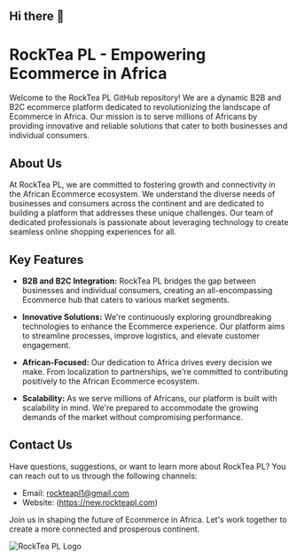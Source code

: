 ## Hi there 👋

# RockTea PL - Empowering Ecommerce in Africa

Welcome to the RockTea PL GitHub repository! We are a dynamic B2B and B2C ecommerce platform dedicated to revolutionizing the landscape of Ecommerce in Africa. Our mission is to serve millions of Africans by providing innovative and reliable solutions that cater to both businesses and individual consumers.

## About Us

At RockTea PL, we are committed to fostering growth and connectivity in the African Ecommerce ecosystem. We understand the diverse needs of businesses and consumers across the continent and are dedicated to building a platform that addresses these unique challenges. Our team of dedicated professionals is passionate about leveraging technology to create seamless online shopping experiences for all.

## Key Features

- **B2B and B2C Integration:** RockTea PL bridges the gap between businesses and individual consumers, creating an all-encompassing Ecommerce hub that caters to various market segments.

- **Innovative Solutions:** We're continuously exploring groundbreaking technologies to enhance the Ecommerce experience. Our platform aims to streamline processes, improve logistics, and elevate customer engagement.

- **African-Focused:** Our dedication to Africa drives every decision we make. From localization to partnerships, we're committed to contributing positively to the African Ecommerce ecosystem.

- **Scalability:** As we serve millions of Africans, our platform is built with scalability in mind. We're prepared to accommodate the growing demands of the market without compromising performance.

## Contact Us

Have questions, suggestions, or want to learn more about RockTea PL? You can reach out to us through the following channels:

- Email: rockteapl1@gmail.com
- Website: (https://new.rockteapl.com)

Join us in shaping the future of Ecommerce in Africa. Let's work together to create a more connected and prosperous continent.

![RockTea PL Logo](https://www.rockteapl.com/images/logo.png)
